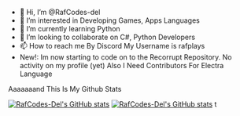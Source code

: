 - 👋 Hi, I’m @RafCodes-del
- 👀 I’m interested in Developing Games, Apps Languages
- 🌱 I’m currently learning Python
- 💞️ I’m looking to collaborate on C#, Python Developers
- 📫 How to reach me By Discord My Username is rafplays
- New!: Im now starting to code on to the Recorrupt Repository. No activity on my profile (yet)
Also I Need Contributors For Electra Language

Aaaaaaand This Is My Github Stats

[![RafCodes-Del's GitHub stats](https://github-readme-stats.vercel.app/api?username=RafCodes-del&show_icons=true&theme=dark)](https://github.com/RafCodes-del/RafCodes-del)
[![RafCodes-Del's GitHub stats](https://github-readme-stats.vercel.app/api/top-langs?username=RafCodes-del&show_icons=true&theme=dark)](https://github.com/RafCodes-del/RafCodes-del)
t
